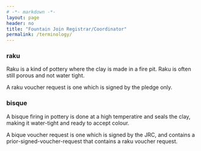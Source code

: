 ```yaml
---
# -*- markdown -*-
layout: page
header: no
title: "Fountain Join Registrar/Coordinator"
permalink: /terminology/
---
```


### <a name="rake" />raku

Raku is a kind of pottery where the clay is made in a fire pit.
Raku is often still porous and not water tight.

A raku voucher request is one which is signed by the pledge only.

### <a name="bisque" />bisque

A bisque firing in pottery is done at a high temperatire and seals the clay,
making it water-tight and ready to accept colour.

A bique voucher request is one which is signed by the JRC, and contains a
prior-signed-voucher-request that contains a raku voucher request.



